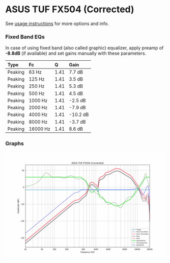 # ASUS TUF FX504 (Corrected)
See [usage instructions](https://github.com/jaakkopasanen/AutoEq#usage) for more options and info.

### Fixed Band EQs
In case of using fixed band (also called graphic) equalizer, apply preamp of **-8.8dB**
(if available) and set gains manually with these parameters.

| Type    | Fc       |    Q | Gain     |
|:--------|:---------|:-----|:---------|
| Peaking | 63 Hz    | 1.41 | 7.7 dB   |
| Peaking | 125 Hz   | 1.41 | 3.5 dB   |
| Peaking | 250 Hz   | 1.41 | 5.3 dB   |
| Peaking | 500 Hz   | 1.41 | 4.5 dB   |
| Peaking | 1000 Hz  | 1.41 | -2.5 dB  |
| Peaking | 2000 Hz  | 1.41 | -7.9 dB  |
| Peaking | 4000 Hz  | 1.41 | -10.2 dB |
| Peaking | 8000 Hz  | 1.41 | -3.7 dB  |
| Peaking | 16000 Hz | 1.41 | 8.6 dB   |

### Graphs
![](./ASUS%20TUF%20FX504%20(Corrected).png)